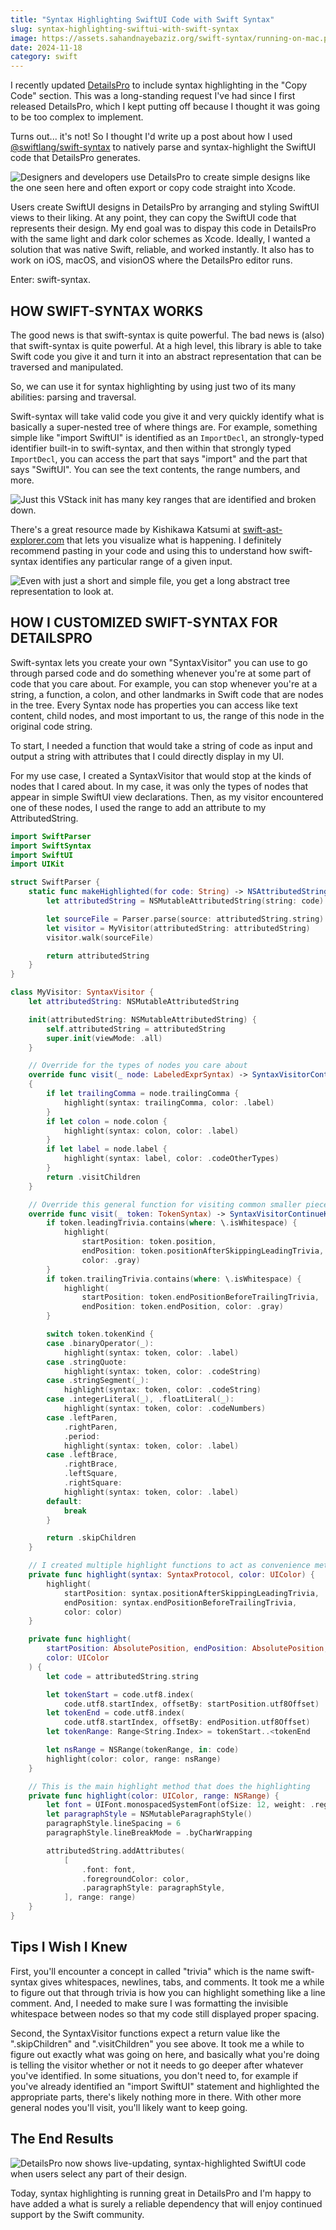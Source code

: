 ```yaml
---
title: "Syntax Highlighting SwiftUI Code with Swift Syntax"
slug: syntax-highlighting-swiftui-with-swift-syntax
image: https://assets.sahandnayebaziz.org/swift-syntax/running-on-mac.png
date: 2024-11-18
category: swift
---
```


I recently updated [DetailsPro](https://detailspro.app) to include syntax highlighting in the "Copy Code" section. This was a long-standing request I've had since I first released DetailsPro, which I kept putting off because I thought it was going to be too complex to implement.

Turns out... it's not! So I thought I'd write up a post about how I used [@swiftlang/swift-syntax](https://swiftpackageindex.com/swiftlang/swift-syntax) to natively parse and syntax-highlight the SwiftUI code that DetailsPro generates.

![Designers and developers use DetailsPro to create simple designs like the one seen here and often export or copy code straight into Xcode.](https://assets.sahandnayebaziz.org/swift-syntax/end-goal.jpg)

Users create SwiftUI designs in DetailsPro by arranging and styling SwiftUI views to their liking. At any point, they can copy the SwiftUI code that represents their design. My end goal was to dispay this code in DetailsPro with the same light and dark color schemes as Xcode. Ideally, I wanted a solution that was native Swift, reliable, and worked instantly. It also has to work on iOS, macOS, and visionOS where the DetailsPro editor runs.

Enter: swift-syntax.

## HOW SWIFT-SYNTAX WORKS

The good news is that swift-syntax is quite powerful. The bad news is (also) that swift-syntax is quite powerful. At a high level, this library is able to take Swift code you give it and turn it into an abstract representation that can be traversed and manipulated.

So, we can use it for syntax highlighting by using just two of its many abilities: parsing and traversal.

Swift-syntax will take valid code you give it and very quickly identify what is basically a super-nested tree of where things are. For example, something simple like "import SwiftUI" is identified as an `ImportDecl`, an strongly-typed identifier built-in to swift-syntax, and then within that strongly typed `ImportDecl`, you can access the part that says "import" and the part that says "SwiftUI". You can see the text contents, the range numbers, and more.

![Just this VStack init has many key ranges that are identified and broken down.](https://assets.sahandnayebaziz.org/swift-syntax/highlighting-breakdown.jpg)

There's a great resource made by Kishikawa Katsumi at [swift-ast-explorer.com](https://swift-ast-explorer.com) that lets you visualize what is happening. I definitely recommend pasting in your code and using this to understand how swift-syntax identifies any particular range of a given input.

![Even with just a short and simple file, you get a long abstract tree representation to look at.](https://assets.sahandnayebaziz.org/swift-syntax/ast-explorer.png)

## HOW I CUSTOMIZED SWIFT-SYNTAX FOR DETAILSPRO

Swift-syntax lets you create your own "SyntaxVisitor" you can use to go through parsed code and do something whenever you're at some part of code that you care about. For example, you can stop whenever you're at a string, a function, a colon, and other landmarks in Swift code that are nodes in the tree. Every Syntax node has properties you can access like text content, child nodes, and most important to us, the range of this node in the original code string.

To start, I needed a function that would take a string of code as input and output a string with attributes that I could directly display in my UI.

For my use case, I created a SyntaxVisitor that would stop at the kinds of nodes that I cared about. In my case, it was only the types of nodes that appear in simple SwiftUI view declarations. Then, as my visitor encountered one of these nodes, I used the range to add an attribute to my AttributedString. 


```swift
import SwiftParser
import SwiftSyntax
import SwiftUI
import UIKit

struct SwiftParser {
    static func makeHighlighted(for code: String) -> NSAttributedString {
        let attributedString = NSMutableAttributedString(string: code)

        let sourceFile = Parser.parse(source: attributedString.string)
        let visitor = MyVisitor(attributedString: attributedString)
        visitor.walk(sourceFile)

        return attributedString
    }
}

class MyVisitor: SyntaxVisitor {
    let attributedString: NSMutableAttributedString

    init(attributedString: NSMutableAttributedString) {
        self.attributedString = attributedString
        super.init(viewMode: .all)
    }

    // Override for the types of nodes you care about
    override func visit(_ node: LabeledExprSyntax) -> SyntaxVisitorContinueKind
    {
        if let trailingComma = node.trailingComma {
            highlight(syntax: trailingComma, color: .label)
        }
        if let colon = node.colon {
            highlight(syntax: colon, color: .label)
        }
        if let label = node.label {
            highlight(syntax: label, color: .codeOtherTypes)
        }
        return .visitChildren
    }

    // Override this general function for visiting common smaller pieces of code
    override func visit(_ token: TokenSyntax) -> SyntaxVisitorContinueKind {
        if token.leadingTrivia.contains(where: \.isWhitespace) {
            highlight(
                startPosition: token.position,
                endPosition: token.positionAfterSkippingLeadingTrivia,
                color: .gray)
        }
        if token.trailingTrivia.contains(where: \.isWhitespace) {
            highlight(
                startPosition: token.endPositionBeforeTrailingTrivia,
                endPosition: token.endPosition, color: .gray)
        }

        switch token.tokenKind {
        case .binaryOperator(_):
            highlight(syntax: token, color: .label)
        case .stringQuote:
            highlight(syntax: token, color: .codeString)
        case .stringSegment(_):
            highlight(syntax: token, color: .codeString)
        case .integerLiteral(_), .floatLiteral(_):
            highlight(syntax: token, color: .codeNumbers)
        case .leftParen,
            .rightParen,
            .period:
            highlight(syntax: token, color: .label)
        case .leftBrace,
            .rightBrace,
            .leftSquare,
            .rightSquare:
            highlight(syntax: token, color: .label)
        default:
            break
        }

        return .skipChildren
    }

    // I created multiple highlight functions to act as convenience methods
    private func highlight(syntax: SyntaxProtocol, color: UIColor) {
        highlight(
            startPosition: syntax.positionAfterSkippingLeadingTrivia,
            endPosition: syntax.endPositionBeforeTrailingTrivia,
            color: color)
    }

    private func highlight(
        startPosition: AbsolutePosition, endPosition: AbsolutePosition,
        color: UIColor
    ) {
        let code = attributedString.string

        let tokenStart = code.utf8.index(
            code.utf8.startIndex, offsetBy: startPosition.utf8Offset)
        let tokenEnd = code.utf8.index(
            code.utf8.startIndex, offsetBy: endPosition.utf8Offset)
        let tokenRange: Range<String.Index> = tokenStart..<tokenEnd

        let nsRange = NSRange(tokenRange, in: code)
        highlight(color: color, range: nsRange)
    }

    // This is the main highlight method that does the highlighting
    private func highlight(color: UIColor, range: NSRange) {
        let font = UIFont.monospacedSystemFont(ofSize: 12, weight: .regular)
        let paragraphStyle = NSMutableParagraphStyle()
        paragraphStyle.lineSpacing = 6
        paragraphStyle.lineBreakMode = .byCharWrapping

        attributedString.addAttributes(
            [
                .font: font,
                .foregroundColor: color,
                .paragraphStyle: paragraphStyle,
            ], range: range)
    }
}
```

## Tips I Wish I Knew

First, you'll encounter a concept in called "trivia" which is the name swift-syntax gives whitespaces, newlines, tabs, and comments. It took me a while to figure out that through trivia is how you can highlight something like a line comment. And, I needed to make sure I was formatting the invisible whitespace between nodes so that my code still displayed proper spacing. 

Second, the SyntaxVisitor functions expect a return value like the ".skipChildren" and ".visitChildren" you see above. It took me a while to figure out exactly what was going on here, and basically what you're doing is telling the visitor whether or not it needs to go deeper after whatever you've identified. In some situations, you don't need to, for example if you've already identified an "import SwiftUI" statement and highlighted the appropriate parts, there's likely nothing more in there. With other more general nodes you'll visit, you'll likely want to keep going.

## The End Results

![DetailsPro now shows live-updating, syntax-highlighted SwiftUI code when users select any part of their design.](https://assets.sahandnayebaziz.org/swift-syntax/running-on-mac.png)

Today, syntax highlighting is running great in DetailsPro and I'm happy to have added a what is surely a reliable dependency that will enjoy continued support by the Swift community. 